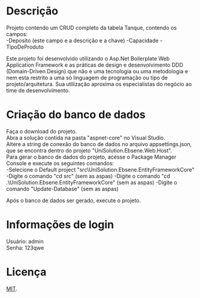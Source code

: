 # Descrição

Projeto contendo um CRUD completo da tabela Tanque, contendo os campos:  
	-Deposito (este campo e a descrição e a chave)
	-Capacidade
	-TipoDeProduto
	
Este projeto foi desenvolvido utilizando o Asp.Net Boilerplate Web Application Framework e as práticas de design e desenvolvimento DDD (Domain-Driven Design) que não e uma tecnologia ou uma metodologia e nem esta restrito a uma só linguagem de programação ou tipo de projeto/arquitetura.
Sua utilização aproxima os especialistas do negócio ao time de desenvolvimento.


# Criação do banco de dados

Faça o download do projeto.  
Abra a solução contida na pasta "aspnet-core" no Visual Studio.  
Altere a string de conexão do banco de dados no arquivo appsettings.json, que se encontra dentro do projeto "UniSolution.Ebsene.Web.Host".  
Para gerar o banco de dados do projeto, acesse o Package Manager Console e execute os seguintes comandos:  
	-Selecione o Default project "src\UniSolution.Ebsene.EntityFrameworkCore"
	-Digite o comando "cd src" (sem as aspas)
	-Digite o comando "cd .\UniSolution.Ebsene.EntityFrameworkCore" (sem as aspas)
	-Digite o comando "Update-Database" (sem as aspas)
	
Após o banco de dados ser gerado, execute o projeto.  


# Informações de login

Usuário: admin  
Senha: 123qwe


# Licença

[MIT](LICENSE).
